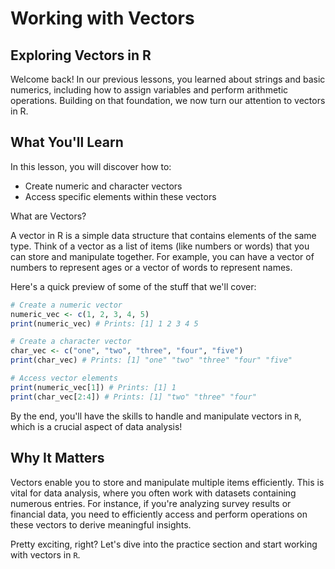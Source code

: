 # Working with Vectors

## Exploring Vectors in R
Welcome back! In our previous lessons, you learned about strings and basic numerics, including how to assign variables and perform arithmetic operations. Building on that foundation, we now turn our attention to vectors in R.

## What You'll Learn
In this lesson, you will discover how to:

- Create numeric and character vectors
- Access specific elements within these vectors

What are Vectors?

A vector in R is a simple data structure that contains elements of the same type. Think of a vector as a list of items (like numbers or words) that you can store and manipulate together. For example, you can have a vector of numbers to represent ages or a vector of words to represent names.

Here's a quick preview of some of the stuff that we'll cover:

```R
# Create a numeric vector
numeric_vec <- c(1, 2, 3, 4, 5)
print(numeric_vec) # Prints: [1] 1 2 3 4 5

# Create a character vector
char_vec <- c("one", "two", "three", "four", "five")
print(char_vec) # Prints: [1] "one" "two" "three" "four" "five"

# Access vector elements
print(numeric_vec[1]) # Prints: [1] 1
print(char_vec[2:4]) # Prints: [1] "two" "three" "four"
```

By the end, you'll have the skills to handle and manipulate vectors in `R`, which is a crucial aspect of data analysis!

## Why It Matters
Vectors enable you to store and manipulate multiple items efficiently. This is vital for data analysis, where you often work with datasets containing numerous entries. For instance, if you're analyzing survey results or financial data, you need to efficiently access and perform operations on these vectors to derive meaningful insights.

Pretty exciting, right? Let's dive into the practice section and start working with vectors in `R`.
